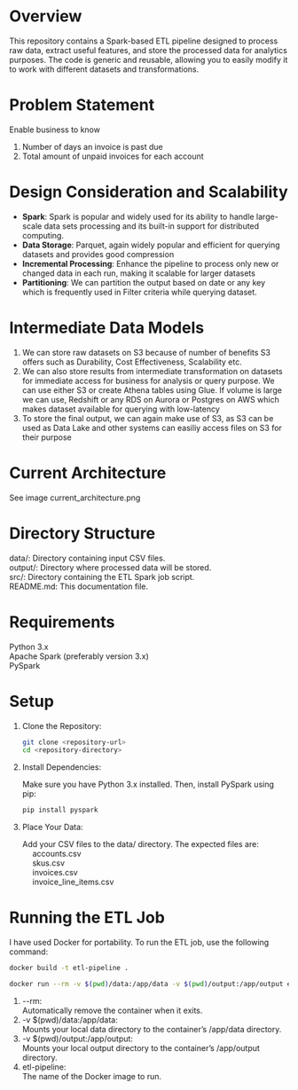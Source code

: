 # Overview
This repository contains a Spark-based ETL pipeline designed to process raw data, extract useful features, and store the processed data for analytics purposes. The code is generic and reusable, allowing you to easily modify it to work with different datasets and transformations.  


# Problem Statement  
Enable business to know  
1. Number of days an invoice is past due  
2. Total amount of unpaid invoices for each account

# Design Consideration and Scalability
* **Spark**: Spark is popular and widely used for its ability to handle large-scale data sets processing and its built-in support for distributed computing.  
* **Data Storage**: Parquet, again widely popular and efficient for querying datasets and provides good compression  
* **Incremental Processing**: Enhance the pipeline to process only new or changed data in each run, making it scalable for larger datasets  
* **Partitioning**: We can partition the output based on date or any key which is frequently used in Filter criteria while querying dataset.

# Intermediate Data Models
1. We can store raw datasets on S3 because of number of benefits S3 offers such as Durability, Cost Effectiveness, Scalability etc.
2. We can also store results from intermediate transformation on datasets for immediate access for business for analysis or query purpose. We can use either S3 or create Athena tables using Glue. If volume is large we can use, Redshift or any RDS on Aurora or Postgres on AWS which makes dataset available for querying with low-latency
3. To store the final output, we can again make use of S3, as S3 can be used as Data Lake and other systems can easiliy access files on S3 for their purpose

# Current Architecture
See image current_architecture.png

# Directory Structure
data/: Directory containing input CSV files.  
output/: Directory where processed data will be stored.  
src/: Directory containing the ETL Spark job script.  
README.md: This documentation file.  

# Requirements
Python 3.x  
Apache Spark (preferably version 3.x)  
PySpark  

# Setup
1. Clone the Repository:

    ```bash 
    git clone <repository-url>
    cd <repository-directory>
    ```

2. Install Dependencies:

   Make sure you have Python 3.x installed. Then, install PySpark using pip:

    ```bash
    pip install pyspark
    ```
3. Place Your Data:

    Add your CSV files to the data/ directory. The expected files are:  
    &emsp; accounts.csv  
    &emsp; skus.csv  
    &emsp; invoices.csv  
    &emsp; invoice_line_items.csv  

# Running the ETL Job
I have used Docker for portability. To run the ETL job, use the following command:

```bash 
docker build -t etl-pipeline .
```  
```bash
docker run --rm -v $(pwd)/data:/app/data -v $(pwd)/output:/app/output etl-pipeline
```

1. --rm:  
Automatically remove the container when it exits.
2. -v $(pwd)/data:/app/data:  
Mounts your local data directory to the container’s /app/data directory.
3. -v $(pwd)/output:/app/output:  
Mounts your local output directory to the container’s /app/output directory.
4. etl-pipeline:  
The name of the Docker image to run.


